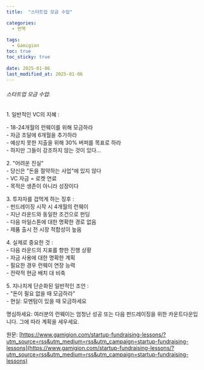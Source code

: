 ```yaml
---
title:  "스타트업 모금 수업"

categories:
  - 번역
  
tags:
  - Gamigion
toc: true
toc_sticky: true
 
date: 2025-01-06
last_modified_at: 2025-01-06
---
```

###### 스타트업 모금 수업:

1\. 일반적인 VC의 지혜 :  
  
\- 18-24개월의 런웨이를 위해 모금하라  
\- 자금 조달에 6개월을 추가하라  
\- 예상치 못한 지출을 위해 30% 버퍼를 목표로 하라  
\- 하지만 그들이 강조하지 않는 것이 있다...  
  
2\. "어려운 진실"  
\- 당신은 "돈을 절약하는 사업"에 있지 않다  
\- VC 자금 = 로켓 연료  
\- 목적은 생존이 아니라 성장이다  
  
3\. 투자자를 겁먹게 하는 징후 :  
\- 펀드레이징 시작 시 4개월의 런웨이  
\- 지난 라운드와 동일한 조건으로 펀딩  
\- 다음 마일스톤에 대한 명확한 경로 없음  
\- 제품 출시 전 시장 적합성이 높음  
  
4\. 실제로 중요한 것 :  
\- 다음 라운드의 지표를 향한 진행 상황  
\- 자금 사용에 대한 명확한 계획  
\- 필요한 경우 런웨이 연장 능력  
\- 전략적 현금 배치 대 비축  
  
5\. 지나치게 단순화된 일반적인 조언 :  
\- "돈이 필요 없을 때 모금하라"  
\- 현실: 모멘텀이 있을 때 모금하세요  
  
명심하세요: 여러분의 런웨이는 엄청난 성공 또는 다음 펀드레이징을 위한 카운트다운입니다. 그에 따라 계획을 세우세요.

원문: [https://www.gamigion.com/startup-fundraising-lessons/?utm_source=rss&utm_medium=rss&utm_campaign=startup-fundraising-lessons](https://www.gamigion.com/startup-fundraising-lessons/?utm_source=rss&utm_medium=rss&utm_campaign=startup-fundraising-lessons)